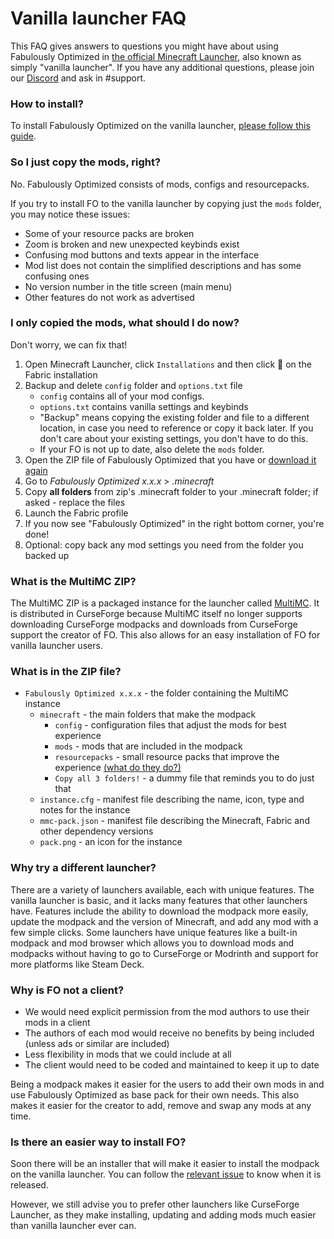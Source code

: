 # Vanilla launcher FAQ

This FAQ gives answers to questions you might have about using Fabulously Optimized in [the official Minecraft Launcher](https://www.minecraft.net/en-us/download), also known as simply "vanilla launcher". If you have any additional questions, please join our [Discord](https://download.fo/discord) and ask in #support. 

### How to install?

To install Fabulously Optimized on the vanilla launcher, [please follow this guide](install-instructions#minecraft-launcher-vanilla).

### So I just copy the mods, right?

No. Fabulously Optimized consists of mods, configs and resourcepacks. 

If you try to install FO to the vanilla launcher by copying just the `mods` folder, you may notice these issues:

* Some of your resource packs are broken
* Zoom is broken and new unexpected keybinds exist 
* Confusing mod buttons and texts appear in the interface
* Mod list does not contain the simplified descriptions and has some confusing ones
* No version number in the title screen (main menu)
* Other features do not work as advertised

### I only copied the mods, what should I do now?

Don't worry, we can fix that!

1. Open Minecraft Launcher, click `Installations` and then click 📂 on the Fabric installation
2. Backup and delete `config` folder and `options.txt` file
   * `config` contains all of your mod configs.
   * `options.txt` contains vanilla settings and keybinds
   * "Backup" means copying the existing folder and file to a different location, in case you need to reference or copy it back later. If you don't care about your existing settings, you don't have to do this.
   * If your FO is not up to date, also delete the `mods` folder.
3. Open the ZIP file of Fabulously Optimized that you have or [download it again](https://download.fo/vanilla)
4. Go to _Fabulously Optimized x.x.x_ > _.minecraft_
5. Copy **all folders** from zip's .minecraft folder to your .minecraft folder; if asked - replace the files
6. Launch the Fabric profile
7. If you now see "Fabulously Optimized" in the right bottom corner, you're done!
8. Optional: copy back any mod settings you need from the folder you backed up

### What is the MultiMC ZIP?

The MultiMC ZIP is a packaged instance for the launcher called [MultiMC](https://multimc.org). It is distributed in CurseForge because MultiMC itself no longer supports downloading CurseForge modpacks and downloads from CurseForge support the creator of FO. This also allows for an easy installation of FO for vanilla launcher users.

### What is in the ZIP file?

- `Fabulously Optimized x.x.x` - the folder containing the MultiMC instance
  - `minecraft` - the main folders that make the modpack
     - `config` - configuration files that adjust the mods for best experience
     - `mods` - mods that are included in the modpack
     - `resourcepacks` - small resource packs that improve the experience [(what do they do?)](changed-options.md#resource-packs)
     - `Copy all 3 folders!` - a dummy file that reminds you to do just that
  - `instance.cfg` - manifest file describing the name, icon, type and notes for the instance
  - `mmc-pack.json` - manifest file describing the Minecraft, Fabric and other dependency versions
  - `pack.png` - an icon for the instance

### Why try a different launcher?

There are a variety of launchers available, each with unique features. The vanilla launcher is basic, and it lacks many features that other launchers have. Features include the ability to download the modpack more easily, update the modpack and the version of Minecraft, and add any mod with a few simple clicks. Some launchers have unique features like a built-in modpack and mod browser which allows you to download mods and modpacks without having to go to CurseForge or Modrinth and support for more platforms like Steam Deck.

### Why is FO not a client?

- We would need explicit permission from the mod authors to use their mods in a client
- The authors of each mod would receive no benefits by being included (unless ads or similar are included)
- Less flexibility in mods that we could include at all
- The client would need to be coded and maintained to keep it up to date

Being a modpack makes it easier for the users to add their own mods in and use Fabulously Optimized as base pack for their own needs. This also makes it easier for the creator to add, remove and swap any mods at any time.

### Is there an easier way to install FO?

Soon there will be an installer that will make it easier to install the modpack on the vanilla launcher. You can follow the [relevant issue](https://github.com/Fabulously-Optimized/fabulously-optimized/issues/110) to know when it is released. 

However, we still advise you to prefer other launchers like CurseForge Launcher, as they make installing, updating and adding mods much easier than vanilla launcher ever can.
